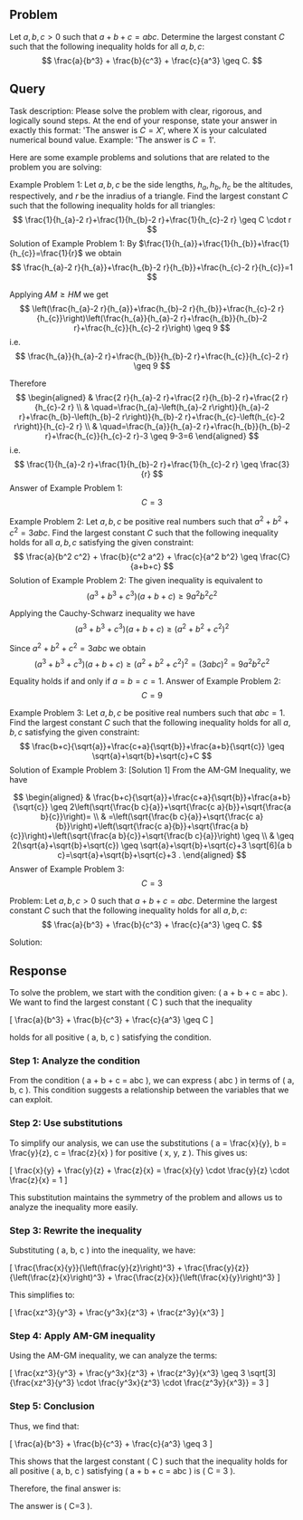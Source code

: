 ## Problem

Let $a, b, c > 0$ such that $a + b + c = abc$. Determine the largest constant $C$ such that the following inequality holds for all $a, b, c$:
$$
\frac{a}{b^3} + \frac{b}{c^3} + \frac{c}{a^3} \geq C.
$$

## Query

Task description: Please solve the problem with clear, rigorous, and logically sound steps. At the end of your response, state your answer in exactly this format: 'The answer is $C=X$', where X is your calculated numerical bound value. Example: 'The answer is $C=1$'.

Here are some example problems and solutions that are related to the problem you are solving:

Example Problem 1: Let $a, b, c$ be the side lengths, $h_{a}, h_{b}, h_{c}$ be the altitudes, respectively, and $r$ be the inradius of a triangle. Find the largest constant $C$ such that the following inequality holds for all triangles:
$$
\frac{1}{h_{a}-2 r}+\frac{1}{h_{b}-2 r}+\frac{1}{h_{c}-2 r} \geq C \cdot r
$$
Solution of Example Problem 1: By $\frac{1}{h_{a}}+\frac{1}{h_{b}}+\frac{1}{h_{c}}=\frac{1}{r}$ we obtain
$$
\frac{h_{a}-2 r}{h_{a}}+\frac{h_{b}-2 r}{h_{b}}+\frac{h_{c}-2 r}{h_{c}}=1
$$

Applying $A M \geq H M$ we get
$$
\left(\frac{h_{a}-2 r}{h_{a}}+\frac{h_{b}-2 r}{h_{b}}+\frac{h_{c}-2 r}{h_{c}}\right)\left(\frac{h_{a}}{h_{a}-2 r}+\frac{h_{b}}{h_{b}-2 r}+\frac{h_{c}}{h_{c}-2 r}\right) \geq 9
$$
i.e.
$$
\frac{h_{a}}{h_{a}-2 r}+\frac{h_{b}}{h_{b}-2 r}+\frac{h_{c}}{h_{c}-2 r} \geq 9
$$

Therefore
$$
\begin{aligned}
& \frac{2 r}{h_{a}-2 r}+\frac{2 r}{h_{b}-2 r}+\frac{2 r}{h_{c}-2 r} \\
& \quad=\frac{h_{a}-\left(h_{a}-2 r\right)}{h_{a}-2 r}+\frac{h_{b}-\left(h_{b}-2 r\right)}{h_{b}-2 r}+\frac{h_{c}-\left(h_{c}-2 r\right)}{h_{c}-2 r} \\
& \quad=\frac{h_{a}}{h_{a}-2 r}+\frac{h_{b}}{h_{b}-2 r}+\frac{h_{c}}{h_{c}-2 r}-3 \geq 9-3=6
\end{aligned}
$$
i.e.
$$
\frac{1}{h_{a}-2 r}+\frac{1}{h_{b}-2 r}+\frac{1}{h_{c}-2 r} \geq \frac{3}{r}
$$
Answer of Example Problem 1: $$C = 3$$

Example Problem 2: Let $a, b, c$ be positive real numbers such that $a^2 + b^2 + c^2 = 3abc$. Find the largest constant $C$ such that the following inequality holds for all $a, b, c$ satisfying the given constraint:
$$
\frac{a}{b^2 c^2} + \frac{b}{c^2 a^2} + \frac{c}{a^2 b^2} \geq \frac{C}{a+b+c}
$$
Solution of Example Problem 2: The given inequality is equivalent to
$$
\left(a^{3}+b^{3}+c^{3}\right)(a+b+c) \geq 9 a^{2} b^{2} c^{2}
$$

Applying the Cauchy-Schwarz inequality we have
$$
\left(a^{3}+b^{3}+c^{3}\right)(a+b+c) \geq\left(a^{2}+b^{2}+c^{2}\right)^{2}
$$

Since $a^{2}+b^{2}+c^{2}=3 a b c$ we obtain
$$
\left(a^{3}+b^{3}+c^{3}\right)(a+b+c) \geq\left(a^{2}+b^{2}+c^{2}\right)^{2}=(3 a b c)^{2}=9 a^{2} b^{2} c^{2}
$$

Equality holds if and only if $a=b=c=1$.
Answer of Example Problem 2: $$C = 9$$

Example Problem 3: Let $a, b, c$ be positive real numbers such that $a b c = 1$. Find the largest constant $C$ such that the following inequality holds for all $a, b, c$ satisfying the given constraint:
$$
\frac{b+c}{\sqrt{a}}+\frac{c+a}{\sqrt{b}}+\frac{a+b}{\sqrt{c}} \geq \sqrt{a}+\sqrt{b}+\sqrt{c}+C
$$
Solution of Example Problem 3: [Solution 1]
From the AM-GM Inequality, we have

$$
\begin{aligned}
& \frac{b+c}{\sqrt{a}}+\frac{c+a}{\sqrt{b}}+\frac{a+b}{\sqrt{c}} \geq 2\left(\sqrt{\frac{b c}{a}}+\sqrt{\frac{c a}{b}}+\sqrt{\frac{a b}{c}}\right)= \\
& =\left(\sqrt{\frac{b c}{a}}+\sqrt{\frac{c a}{b}}\right)+\left(\sqrt{\frac{c a}{b}}+\sqrt{\frac{a b}{c}}\right)+\left(\sqrt{\frac{a b}{c}}+\sqrt{\frac{b c}{a}}\right) \geq \\
& \geq 2(\sqrt{a}+\sqrt{b}+\sqrt{c}) \geq \sqrt{a}+\sqrt{b}+\sqrt{c}+3 \sqrt[6]{a b c}=\sqrt{a}+\sqrt{b}+\sqrt{c}+3 .
\end{aligned}
$$
Answer of Example Problem 3: $$C = 3$$


Problem: Let $a, b, c > 0$ such that $a + b + c = abc$. Determine the largest constant $C$ such that the following inequality holds for all $a, b, c$:
$$
\frac{a}{b^3} + \frac{b}{c^3} + \frac{c}{a^3} \geq C.
$$

Solution:

## Response

To solve the problem, we start with the condition given: \( a + b + c = abc \). We want to find the largest constant \( C \) such that the inequality 

\[
\frac{a}{b^3} + \frac{b}{c^3} + \frac{c}{a^3} \geq C
\]

holds for all positive \( a, b, c \) satisfying the condition.

### Step 1: Analyze the condition

From the condition \( a + b + c = abc \), we can express \( abc \) in terms of \( a, b, c \). This condition suggests a relationship between the variables that we can exploit.

### Step 2: Use substitutions

To simplify our analysis, we can use the substitutions \( a = \frac{x}{y}, b = \frac{y}{z}, c = \frac{z}{x} \) for positive \( x, y, z \). This gives us:

\[
\frac{x}{y} + \frac{y}{z} + \frac{z}{x} = \frac{x}{y} \cdot \frac{y}{z} \cdot \frac{z}{x} = 1
\]

This substitution maintains the symmetry of the problem and allows us to analyze the inequality more easily.

### Step 3: Rewrite the inequality

Substituting \( a, b, c \) into the inequality, we have:

\[
\frac{\frac{x}{y}}{\left(\frac{y}{z}\right)^3} + \frac{\frac{y}{z}}{\left(\frac{z}{x}\right)^3} + \frac{\frac{z}{x}}{\left(\frac{x}{y}\right)^3}
\]

This simplifies to:

\[
\frac{xz^3}{y^3} + \frac{y^3x}{z^3} + \frac{z^3y}{x^3}
\]

### Step 4: Apply AM-GM inequality

Using the AM-GM inequality, we can analyze the terms:

\[
\frac{xz^3}{y^3} + \frac{y^3x}{z^3} + \frac{z^3y}{x^3} \geq 3 \sqrt[3]{\frac{xz^3}{y^3} \cdot \frac{y^3x}{z^3} \cdot \frac{z^3y}{x^3}} = 3
\]

### Step 5: Conclusion

Thus, we find that:

\[
\frac{a}{b^3} + \frac{b}{c^3} + \frac{c}{a^3} \geq 3
\]

This shows that the largest constant \( C \) such that the inequality holds for all positive \( a, b, c \) satisfying \( a + b + c = abc \) is \( C = 3 \).

Therefore, the final answer is:

The answer is \( C=3 \).